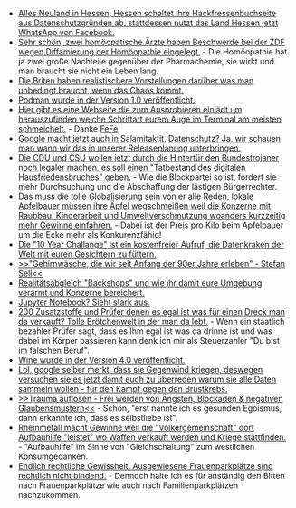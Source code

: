 * [Alles Neuland in Hessen, Hessen schaltet ihre Hackfressenbuchseite aus Datenschutzgründen ab, stattdessen nutzt das Land Hessen jetzt WhatsApp von Facebook.](https://blog.fefe.de/?ts=a2ba5aa6)
* [Sehr schön, zwei homöopatische Ärzte haben Beschwerde bei der ZDF wegen Diffamierung der Homöopathie eingelegt.](https://www.neopresse.com/medien/zdf-diffamiert-homoeopathische-medizin/) - Die Homöopathie hat ja zwei große Nachteile gegenüber der Pharmachemie, sie wirkt und man braucht sie nicht ein Leben lang.
* [Die Briten haben realistischere Vorstellungen darüber was man unbedingt braucht, wenn das Chaos kommt.](https://blog.fefe.de/?ts=a2bbf2ca)
* [Podman wurde in der Version 1.0 veröffentlicht.](https://www.pro-linux.de/news/1/26687/podman-erreicht-version-10.html)
* [Hier gibt es eine Webseite die zum Ausprobieren einlädt um herauszufinden welche Schriftart eurem Auge im Terminal am meisten schmeichelt.](http://app.programmingfonts.org/#apl385) - Danke [FeFe](https://blog.fefe.de/?ts=a2bb6689).
* [Google macht jetzt auch in Salamitaktit, Datenschutz? Ja, wir schauen man wann wir das in unserer Releaseplanung unterbringen.](https://blog.fefe.de/?ts=a2b8ab52)
* [Die CDU und CSU wollen jetzt durch die Hintertür den Bundestrojaner noch legaler machen, es soll einen "Tatbestand des digitalen Hausfriedensbruches" geben.](https://tuxproject.de/blog/2019/01/gehwegparker-fordern-besseres-cyber/) - Wie die Blockpartei so ist, fordert sie mehr Durchsuchung und die Abschaffung der lästigen Bürgerrechter.
* [Das muss die tolle Globalisierung sein von er alle Reden, lokale Apfelbauer müssen ihre Äpfel wegschmeißen weil die Konzerne mit Raubbau, Kinderarbeit und Umweltverschmutzung woanders kurzzeitig mehr Gewinne einfahren.](https://netzfrauen.org/2019/01/22/apfel-2/) - Dabei ist der Preis pro Kilo beim Apfelbauer um die Ecke mehr als Konkurenzfähig!
* [Die "10 Year Challange" ist ein kostenfreier Aufruf, die Datenkraken der Welt mit euren Gesichtern zu füttern.](https://blog.fefe.de/?ts=a2b9c507)
* [>>"Gehirnwäsche, die wir seit Anfang der 90er Jahre erleben" - Stefan Sell<<](https://www.youtube.com/watch?v=mGl5r-v3EBI)
* [Realitätsabgleich "Backshops" und wie ihr damit eure Umgebung verarmt und Konzerne bereichert.](https://www.youtube.com/watch?v=obfUET2Jvgo)
* [Jupyter Notebook? Sieht stark aus.](https://jupyter.org/)
* [200 Zusatzstoffe und Prüfer denen es egal ist was für einen Dreck man da verkauft? Tolle Brötchenwelt in der man da lebt.](https://www.youtube.com/watch?v=1vVP5DNgR9s) - Wenn ein staatlich bezahler Prüfer sagt, dass es Ihm egal ist was da drinne ist und was dabei im Körper passieren kann denk ich mir als Steuerzahler "Du bist im falschen Beruf".
* [Wine wurde in der Version 4.0 veröffentlicht.](https://www.phoronix.com/scan.php?page=news_item&px=Wine-4.0-Officially-Released)
* [Lol, google selber merkt, dass sie Gegenwind kriegen, deswegen versuchen sie es jetzt damit euch zu überreden warum sie alle Daten sammeln wollen - für den Kampf gegen den Brustkrebs.](https://blog.fefe.de/?ts=a2b941a0)
* [>>Trauma auflösen - Frei werden von Ängsten, Blockaden & negativen Glaubensmustern<<](https://www.welt-im-wandel.tv/video/trauma-aufloesen-frei-werden-von-aengsten-blockaden-negativen-glaubensmustern/) - Schön, "erst nannte ich es gesunden Egoismus, dann erkannte ich, dass es selbstliebe ist".
* [Rheinmetall macht Gewinne weil die "Völkergemeinschaft" dort Aufbauhilfe "leistet" wo Waffen verkauft werden und Kriege stattfinden.](https://netzfrauen.org/2019/01/23/zuwara-2/) - "Aufbauhilfe" im Sinne von "Gleichschaltung" zum westlichen Konsumgedanken.
* [Endlich rechtliche Gewissheit. Ausgewiesene Frauenparkplätze sind rechtlich nicht bindend.](https://www.sueddeutsche.de/bayern/frauenparkplaetze-eichstaett-diskriminierung-1.4299309) - Dennoch halte ich es für anständig den Bitten nach Frauenparkplätze wie auch nach Familienparkplätzen nachzukommen.

